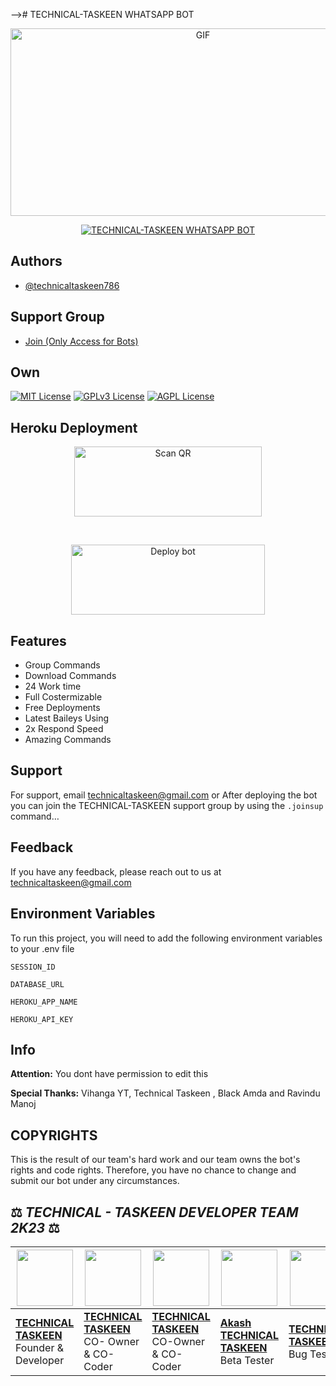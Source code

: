 
--># TECHNICAL-TASKEEN WHATSAPP BOT

<p align = center>   <img src="https://telegra.ph/file/0df571fc27016d768acd2.jpg" alt="GIF" width="600" height="300"/> </p>

<p align  = center> <a href="#"><img title="TECHNICAL-TASKEEN WHATSAPP BOT" src="https://img.shields.io/badge/CYBER-X WhatsApp Bot-green?colorA=%23ff0000&colorB=%23017e40&style=for-the-badge"></a> </p>


## Authors

- [@technicaltaskeen786](https://www.github.com/darkalphaxteam)

## Support Group

- [Join (Only Access for Bots) ](https://chat.whatsapp.com/LtQfPse7NtQAgTd0NonWfd)

## Own

[![MIT License](https://img.shields.io/badge/License-MIT-green.svg)](https://choosealicense.com/licenses/mit/)
[![GPLv3 License](https://img.shields.io/badge/License-GPL%20v3-yellow.svg)](https://opensource.org/licenses/)
[![AGPL License](https://img.shields.io/badge/license-AGPL-blue.svg)](http://www.gnu.org/licenses/agpl-3.0)


## Heroku Deployment

<p align = center > <a href="https://gpt-qr-code.onrender.com/cyber-x"><img align="center" src="https://i.imgur.com/dzPTA6u.png" alt="Scan QR" height="112" width="300" /></a> </p> <br>
<p align = center > <a href="https://heroku.com/deploy?template=https://github.com/Taskeenbaloch/TaskeenBaloch" target="blank"><img align="center" src="https://i.imgur.com/6rs61MY.png" alt="Deploy bot" height="112" width="310" /></a> </p>



## Features

- Group Commands
- Download Commands
- 24 Work time
- Full Costermizable
- Free Deployments
- Latest Baileys Using
- 2x Respond Speed
- Amazing Commands


## Support

For support, email technicaltaskeen@gmail.com or After deploying the bot you can join the TECHNICAL-TASKEEN support group by using the `.joinsup` command…


## Feedback

If you have any feedback, please reach out to us at technicaltaskeen@gmail.com


## Environment Variables

To run this project, you will need to add the following environment variables to your .env file

`SESSION_ID`

`DATABASE_URL`

`HEROKU_APP_NAME`

`HEROKU_API_KEY`






## Info

**Attention:** You dont have permission to edit this

**Special Thanks:** Vihanga YT, Technical Taskeen , Black Amda and Ravindu Manoj 

## COPYRIGHTS 

This is the result of our team's hard work and our team owns the bot's rights and code rights. Therefore, you have no chance to change and submit our bot under any circumstances.


## ⚖️  *TECHNICAL - TASKEEN DEVELOPER TEAM* *2K23*  ⚖️

| <a href="https://github.com/Taskeenbaloch/TaskeenBaloch"><img src="https://telegra.ph/file/0df571fc27016d768acd2.jpg" width=90 height=90></a> | <a href="https://github.com/Taskeenbaloch/TaskeenBaloch"><img src="https://telegra.ph/file/0df571fc27016d768acd2.jpg" width=90 height=90></a> | <a href="https://github.com/Taskeenbaloch/TaskeenBaloch"><img src="https://telegra.ph/file/0df571fc27016d768acd2.jpg" width=90 height=90></a> | <a href="https://github.com/Taskeenbaloch/TaskeenBaloch"><img src="https://telegra.ph/file/0df571fc27016d768acd2.jpg" width=90 height=90></a> | <a href="https://github.com/nandundilhara"><img src="https://telegra.ph/file/0df571fc27016d768acd2.jpg" width=90 height=90></a> | <a href="https://github.com/Tharushaa2004"><img src="https://telegra.ph/file/0df571fc27016d768acd2.jpg" width=90 height=90></a> |
|---|---|---|---|---|---|
| **[TECHNICAL TASKEEN](https://github.com/Taskeenbaloch/TaskeenBaloch/)**</br>Founder & Developer</br> | **[TECHNICAL TASKEEN](https://github.com/Taskeenbaloch/TaskeenBaloch)**</br>CO- Owner & CO-Coder</br> | **[TECHNICAL TASKEEN](https://github.com/Taskeenbaloch/TaskeenBaloch)**</br> CO-Owner & CO-Coder</br> | **[Akash TECHNICAL TASKEEN](https://github.com/Taskeenbaloch/TaskeenBaloch)**</br> Beta Tester | **[TECHNICAL TASKEEN](https://github.com/Taskeenbaloch/TaskeenBaloch)**</br> Bug Tester | **[TECHNICAL TASKEEN](https://github.com/Taskeenbaloch/TaskeenBaloch)**</br> Bug Tester |

